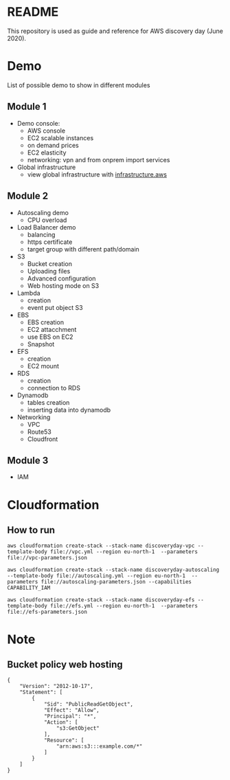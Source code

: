 README
======
This repository is used as guide and reference for AWS discovery day (June 2020).


# Demo
List of possible demo to show in different modules

## Module 1
* Demo console:
    * AWS console
    * EC2 scalable instances
    * on demand prices
    * EC2 elasticity
    * networking: vpn and from onprem import services
* Global infrastructure
    * view global infrastructure with [infrastructure.aws](http://infrastructure.aws/)

## Module 2
* Autoscaling demo
    * CPU overload
* Load Balancer demo
    * balancing
    * https certificate
    * target group with different path/domain
* S3
    * Bucket creation
    * Uploading files
    * Advanced configuration
    * Web hosting mode on S3
* Lambda
    * creation
    * event put object S3
* EBS
    * EBS creation
    * EC2 attacchment
    * use EBS on EC2
    * Snapshot
* EFS
    * creation
    * EC2 mount
* RDS
    * creation
    * connection to RDS
* Dynamodb
    * tables creation
    * inserting data into dynamodb
* Networking
    * VPC
    * Route53
    * Cloudfront

## Module 3
* IAM

# Cloudformation

## How to run
`aws cloudformation create-stack --stack-name discoveryday-vpc --template-body file://vpc.yml --region eu-north-1  --parameters file://vpc-parameters.json`

`aws cloudformation create-stack --stack-name discoveryday-autoscaling --template-body file://autoscaling.yml --region eu-north-1  --parameters file://autoscaling-parameters.json --capabilities CAPABILITY_IAM`

`aws cloudformation create-stack --stack-name discoveryday-efs --template-body file://efs.yml --region eu-north-1  --parameters file://efs-parameters.json`

# Note

## Bucket policy web hosting
```
{
    "Version": "2012-10-17",
    "Statement": [
        {
            "Sid": "PublicReadGetObject",
            "Effect": "Allow",
            "Principal": "*",
            "Action": [
                "s3:GetObject"
            ],
            "Resource": [
                "arn:aws:s3:::example.com/*"
            ]
        }
    ]
}
```